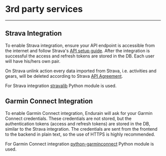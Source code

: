 # 3rd party services

---

## Strava Integration

To enable Strava integration, ensure your API endpoint is accessible from the internet and follow Strava's [API setup guide](https://developers.strava.com/docs/getting-started/). After the integration is successful the access and refresh tokens are stored in the DB. Each user will have his/hers own pair.

On Strava unlink action every data imported from Strava, i.e. activities and gears, will be deleted according to Strava [API Agreement](https://www.strava.com/legal/api).

For Strava integration [stravalib](https://github.com/stravalib/stravalib) Python module is used.

## Garmin Connect Integration

To enable Garmin Connect integration, Endurain will ask for your Garmin Connect credentials. These credentials are not stored, but the authentication tokens (access and refresh tokens) are stored in the DB, similar to the Strava integration. The credentials are sent from the frontend to the backend in plain text, so the use of HTTPS is highly recommended.

For Garmin Connect integration [python-garminconnect](https://github.com/cyberjunky/python-garminconnect) Python module is used.
